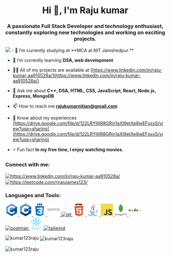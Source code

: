 <h1 align="center">Hi 👋, I'm Raju kumar</h1>
<h3 align="center">A passionate Full Stack Developer and technology enthusiast, constantly exploring new technologies and working on exciting projects.</h3>
<img src="https://media.giphy.com/media/NsBknNwmmWE8WU1q2U/giphy.gif">
- 🔭 I’m currently studying at **MCA at NIT Jamshedpur.**

- 🌱 I’m currently learning **DSA, web development**

- 👨‍💻 All of my projects are available at [https://www.linkedin.com/in/raju-kumar-aa910528a/](https://www.linkedin.com/in/raju-kumar-aa910528a/)

- 💬 Ask me about **C++, DSA, HTML, CSS, JavaScript, React, Node.js, Express, MongoDB**

- 📫 How to reach me **rajukumarnitian@gmail.com**

- 📄 Know about my experiences [https://drive.google.com/file/d/122LRYllIiR8GRjn1aXI9etXe8wEFsxxS/view?usp=sharing](https://drive.google.com/file/d/122LRYllIiR8GRjn1aXI9etXe8wEFsxxS/view?usp=sharing)

- ⚡ Fun fact **In my free time, I enjoy watching movies.**

<h3 align="left">Connect with me:</h3>
<p align="left">
<a href="https://linkedin.com/in/https://www.linkedin.com/in/raju-kumar-aa910528a/" target="blank"><img align="center" src="https://raw.githubusercontent.com/rahuldkjain/github-profile-readme-generator/master/src/images/icons/Social/linked-in-alt.svg" alt="https://www.linkedin.com/in/raju-kumar-aa910528a/" height="30" width="40" /></a>
<a href="https://www.leetcode.com/https://leetcode.com/rjrajujames123/" target="blank"><img align="center" src="https://raw.githubusercontent.com/rahuldkjain/github-profile-readme-generator/master/src/images/icons/Social/leet-code.svg" alt="https://leetcode.com/rjrajujames123/" height="30" width="40" /></a>
</p>

<h3 align="left">Languages and Tools:</h3>
<p align="left"> <a href="https://www.cprogramming.com/" target="_blank" rel="noreferrer"> <img src="https://raw.githubusercontent.com/devicons/devicon/master/icons/c/c-original.svg" alt="c" width="40" height="40"/> </a> <a href="https://www.w3schools.com/cpp/" target="_blank" rel="noreferrer"> <img src="https://raw.githubusercontent.com/devicons/devicon/master/icons/cplusplus/cplusplus-original.svg" alt="cplusplus" width="40" height="40"/> </a> <a href="https://www.w3schools.com/css/" target="_blank" rel="noreferrer"> <img src="https://raw.githubusercontent.com/devicons/devicon/master/icons/css3/css3-original-wordmark.svg" alt="css3" width="40" height="40"/> </a> <a href="https://expressjs.com" target="_blank" rel="noreferrer"> <img src="https://raw.githubusercontent.com/devicons/devicon/master/icons/express/express-original-wordmark.svg" alt="express" width="40" height="40"/> </a> <a href="https://git-scm.com/" target="_blank" rel="noreferrer"> <img src="https://www.vectorlogo.zone/logos/git-scm/git-scm-icon.svg" alt="git" width="40" height="40"/> </a> <a href="https://www.w3.org/html/" target="_blank" rel="noreferrer"> <img src="https://raw.githubusercontent.com/devicons/devicon/master/icons/html5/html5-original-wordmark.svg" alt="html5" width="40" height="40"/> </a> <a href="https://www.java.com" target="_blank" rel="noreferrer"> <img src="https://raw.githubusercontent.com/devicons/devicon/master/icons/java/java-original.svg" alt="java" width="40" height="40"/> </a> <a href="https://developer.mozilla.org/en-US/docs/Web/JavaScript" target="_blank" rel="noreferrer"> <img src="https://raw.githubusercontent.com/devicons/devicon/master/icons/javascript/javascript-original.svg" alt="javascript" width="40" height="40"/> </a> <a href="https://www.mongodb.com/" target="_blank" rel="noreferrer"> <img src="https://raw.githubusercontent.com/devicons/devicon/master/icons/mongodb/mongodb-original-wordmark.svg" alt="mongodb" width="40" height="40"/> </a> <a href="https://nodejs.org" target="_blank" rel="noreferrer"> <img src="https://raw.githubusercontent.com/devicons/devicon/master/icons/nodejs/nodejs-original-wordmark.svg" alt="nodejs" width="40" height="40"/> </a> <a href="https://postman.com" target="_blank" rel="noreferrer"> <img src="https://www.vectorlogo.zone/logos/getpostman/getpostman-icon.svg" alt="postman" width="40" height="40"/> </a> <a href="https://reactjs.org/" target="_blank" rel="noreferrer"> <img src="https://raw.githubusercontent.com/devicons/devicon/master/icons/react/react-original-wordmark.svg" alt="react" width="40" height="40"/> </a> <a href="https://tailwindcss.com/" target="_blank" rel="noreferrer"> <img src="https://www.vectorlogo.zone/logos/tailwindcss/tailwindcss-icon.svg" alt="tailwind" width="40" height="40"/> </a> </p>

<p><img align="left" src="https://github-readme-stats.vercel.app/api/top-langs?username=kumar123raju&show_icons=true&locale=en&layout=compact" alt="kumar123raju" /></p>

<p>&nbsp;<img align="center" src="https://github-readme-stats.vercel.app/api?username=kumar123raju&show_icons=true&locale=en" alt="kumar123raju" /></p>

<p><img align="center" src="https://github-readme-streak-stats.herokuapp.com/?user=kumar123raju&" alt="kumar123raju" /></p>

